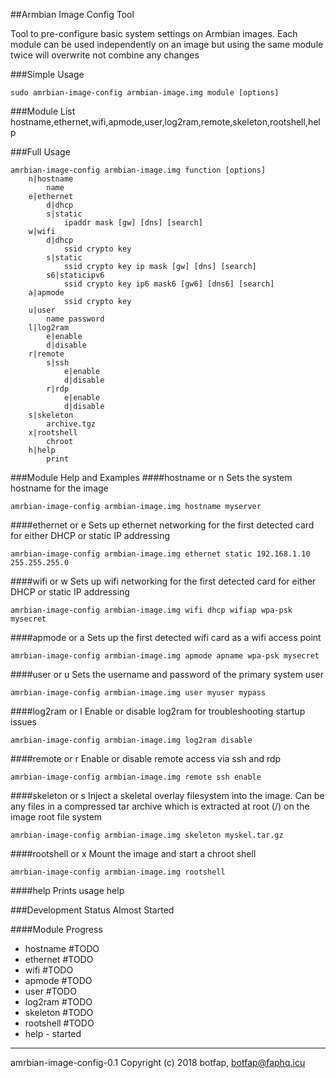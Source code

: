 ##Armbian Image Config Tool

Tool to pre-configure basic system settings on Armbian images. Each module can be used independently on an image but using the same module twice will overwrite not combine any changes

###Simple Usage
```
sudo amrbian-image-config armbian-image.img module [options]
```

###Module List
hostname,ethernet,wifi,apmode,user,log2ram,remote,skeleton,rootshell,help

###Full Usage
```
amrbian-image-config armbian-image.img function [options]
    n|hostname
        name
    e|ethernet
        d|dhcp
        s|static
            ipaddr mask [gw] [dns] [search]
    w|wifi
        d|dhcp
            ssid crypto key
        s|static
            ssid crypto key ip mask [gw] [dns] [search]
        s6|staticipv6
            ssid crypto key ip6 mask6 [gw6] [dns6] [search]
    a|apmode
            ssid crypto key
    u|user
        name password
    l|log2ram
        e|enable
        d|disable
    r|remote
        s|ssh
            e|enable
            d|disable
        r|rdp
            e|enable
            d|disable
    s|skeleton
        archive.tgz
    x|rootshell
        chroot                    
    h|help
        print
```

###Module Help and Examples
####hostname or n
Sets the system hostname for the image
```
amrbian-image-config armbian-image.img hostname myserver
```
####ethernet or e
Sets up ethernet networking for the first detected card for either DHCP or static IP addressing
```
amrbian-image-config armbian-image.img ethernet static 192.168.1.10 255.255.255.0
```
####wifi or w
Sets up wifi networking for the first detected card for either DHCP or static IP addressing
```
amrbian-image-config armbian-image.img wifi dhcp wifiap wpa-psk mysecret
```
####apmode or a
Sets up the first detected wifi card as a wifi access point
```
amrbian-image-config armbian-image.img apmode apname wpa-psk mysecret
```
####user or u
Sets the username and password of the primary system user
```
amrbian-image-config armbian-image.img user myuser mypass
```
####log2ram or l
Enable or disable log2ram for troubleshooting startup issues
```
amrbian-image-config armbian-image.img log2ram disable
```
####remote or r
Enable or disable remote access via ssh and rdp
```
amrbian-image-config armbian-image.img remote ssh enable
```

####skeleton or s
Inject a skeletal overlay filesystem into the image. Can be any files in a compressed tar archive which is extracted at root (/) on the image root file system
```
amrbian-image-config armbian-image.img skeleton myskel.tar.gz
```
####rootshell or x
Mount the image and start a chroot shell
```
amrbian-image-config armbian-image.img rootshell
```
####help
Prints usage help

###Development Status
Almost Started

####Module Progress
- hostname #TODO
- ethernet #TODO
- wifi #TODO
- apmode #TODO
- user #TODO
- log2ram #TODO
- skeleton #TODO
- rootshell #TODO
- help - started


***
amrbian-image-config-0.1 Copyright (c) 2018 botfap, botfap@faphq.icu


